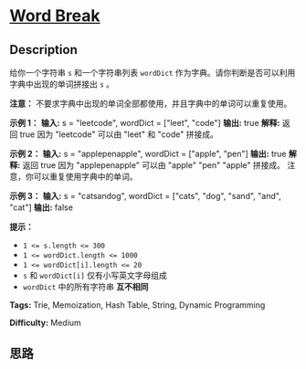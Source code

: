 # [Word Break][title]

## Description

给你一个字符串 `s` 和一个字符串列表 `wordDict` 作为字典。请你判断是否可以利用字典中出现的单词拼接出 `s` 。

**注意：** 不要求字典中出现的单词全部都使用，并且字典中的单词可以重复使用。



**示例 1：**
            **输入:** s = "leetcode", wordDict = ["leet", "code"]    **输出:** true    **解释:** 返回 true 因为 "leetcode" 可以由 "leet" 和 "code" 拼接成。    

**示例 2：**
            **输入:** s = "applepenapple", wordDict = ["apple", "pen"]    **输出:** true    **解释:** 返回 true 因为 "applepenapple" 可以由 "apple" "pen" "apple" 拼接成。         注意，你可以重复使用字典中的单词。    

**示例 3：**
            **输入:** s = "catsandog", wordDict = ["cats", "dog", "sand", "and", "cat"]    **输出:** false    



**提示：**

  * `1 <= s.length <= 300`
  * `1 <= wordDict.length <= 1000`
  * `1 <= wordDict[i].length <= 20`
  * `s` 和 `wordDict[i]` 仅有小写英文字母组成
  * `wordDict` 中的所有字符串 **互不相同**


**Tags:** Trie, Memoization, Hash Table, String, Dynamic Programming

**Difficulty:** Medium

## 思路

[title]: https://leetcode-cn.com/problems/word-break
